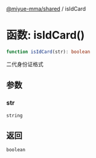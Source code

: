 [@miyue-mma/shared](../index.md) / isIdCard

# 函数: isIdCard()

```ts
function isIdCard(str): boolean
```

二代身份证格式

## 参数

### str

`string`

## 返回

`boolean`
